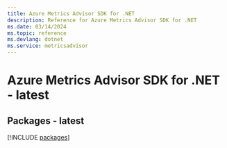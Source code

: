 ```yaml
---
title: Azure Metrics Advisor SDK for .NET
description: Reference for Azure Metrics Advisor SDK for .NET
ms.date: 03/14/2024
ms.topic: reference
ms.devlang: dotnet
ms.service: metricsadvisor
---
```

# Azure Metrics Advisor SDK for .NET - latest
## Packages - latest
[!INCLUDE [packages](metrics-advisor-index.md)]